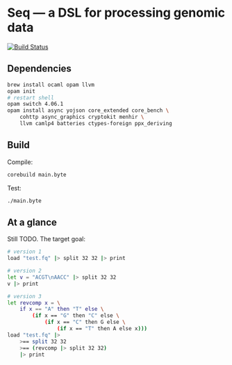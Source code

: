 # Seq — a DSL for processing genomic data

[![Build Status](https://travis-ci.com/arshajii/seq.svg?token=QGRVvAxcSasMm4MgJvYL&branch=master)](https://travis-ci.com/arshajii/seq)

## Dependencies

```bash
brew install ocaml opam llvm
opam init
# restart shell
opam switch 4.06.1
opam install async yojson core_extended core_bench \  
	cohttp async_graphics cryptokit menhir \
	llvm camlp4 batteries ctypes-foreign ppx_deriving
```

## Build

Compile:

```bash
corebuild main.byte
```

Test:

```bash
./main.byte
```

## At a glance

Still TODO. The target goal:

```bash
# version 1
load "test.fq" |> split 32 32 |> print

# version 2
let v = "ACGT\nAACC" |> split 32 32
v |> print

# version 3
let revcomp x = \
	if x == "A" then "T" else \
		(if x == "G" then "C" else \
			(if x == "C" then G else \
				(if x == "T" then A else x)))
load "test.fq" |>
	>== split 32 32
	>== (revcomp |> split 32 32)
	|> print
```
